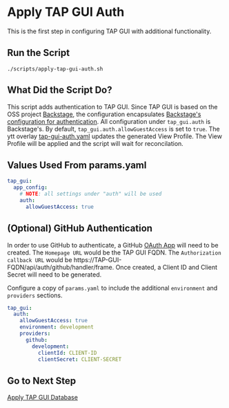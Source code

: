 # Apply TAP GUI Auth

This is the first step in configuring TAP GUI with additional functionality.

## Run the Script

```shell
./scripts/apply-tap-gui-auth.sh
```

## What Did the Script Do?

This script adds authentication to TAP GUI. Since TAP GUI is based on the OSS project [Backstage](https://backstage.io), the configuration encapsulates [Backstage's configuration for authentication](https://backstage.io/docs/auth/). All configuration under `tap_gui.auth` is Backstage's. By default, `tap_gui.auth.allowGuestAccess` is set to `true`. The ytt overlay [tap-gui-auth.yaml](../../profile-overlays/tap-gui-auth.yaml) updates the generated View Profile. The View Profile will be applied and the script will wait for reconcilation.

## Values Used From params.yaml

```yaml
tap_gui:
  app_config:
    # NOTE: all settings under "auth" will be used
    auth:
      allowGuestAccess: true
```

## (Optional) GitHub Authentication

In order to use GitHub to authenticate, a GitHub [OAuth App](https://docs.github.com/en/developers/apps/building-oauth-apps/creating-an-oauth-app) will need to be created. The `Homepage URL` would be the TAP GUI FQDN. The `Authorization callback URL` would be https://TAP-GUI-FQDN/api/auth/github/handler/frame. Once created, a Client ID and Client Secret will need to be generated.

Configure a copy of `params.yaml` to include the additional `environment` and `providers` sections.

```yaml
tap_gui:
  auth:
    allowGuestAccess: true
    environment: development
    providers:
      github:
        development:
          clientId: CLIENT-ID
          clientSecret: CLIENT-SECRET
```

## Go to Next Step

[Apply TAP GUI Database](./02-apply-tap-gui-database.md)
